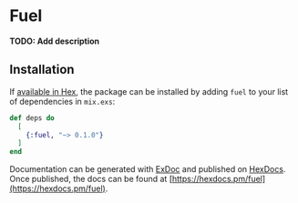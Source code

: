 # Fuel

**TODO: Add description**

## Installation

If [available in Hex](https://hex.pm/docs/publish), the package can be installed
by adding `fuel` to your list of dependencies in `mix.exs`:

```elixir
def deps do
  [
    {:fuel, "~> 0.1.0"}
  ]
end
```

Documentation can be generated with [ExDoc](https://github.com/elixir-lang/ex_doc)
and published on [HexDocs](https://hexdocs.pm). Once published, the docs can
be found at [https://hexdocs.pm/fuel](https://hexdocs.pm/fuel).

